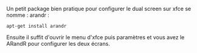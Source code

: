 Un petit package bien pratique pour configurer le dual screen sur xfce
se nomme : arandr :

    apt-get install arandr

Ensuite il suffit d'ouvrir le menu d'xfce puis paramètres et vous avez
le ARandR pour configurer les deux écrans.
